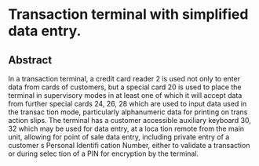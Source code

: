 # Transaction terminal with simplified data entry.

## Abstract
In a transaction terminal, a credit card reader 2 is used not only to enter data from cards of customers, but a special card 20 is used to place the terminal in supervisory modes in at least one of which it will accept data from further special cards 24, 26, 28 which are used to input data used in the transac tion mode, particularly alphanumeric data for printing on trans action slips. The terminal has a customer accessible auxiliary keyboard 30, 32 which may be used for data entry, at a loca tion remote from the main unit, allowing for point of sale data entry, including private entry of a customer s Personal Identifi cation Number, either to validate a transaction or during selec tion of a PIN for encryption by the terminal.